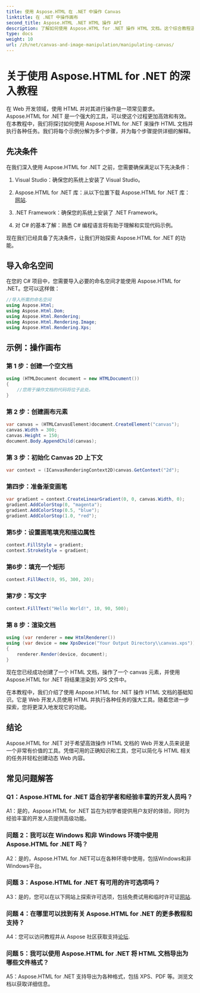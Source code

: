 ```yaml
---
title: 使用 Aspose.HTML 在 .NET 中操作 Canvas
linktitle: 在 .NET 中操作画布
second_title: Aspose.HTML .NET HTML 操作 API
description: 了解如何使用 Aspose.HTML for .NET 操作 HTML 文档。这个综合教程涵盖了基础知识、先决条件和分步示例。
type: docs
weight: 10
url: /zh/net/canvas-and-image-manipulation/manipulating-canvas/
---
```

# 关于使用 Aspose.HTML for .NET 的深入教程

在 Web 开发领域，使用 HTML 并对其进行操作是一项常见要求。 Aspose.HTML for .NET 是一个强大的工具，可以使这个过程更加高效和有效。在本教程中，我们将探讨如何使用 Aspose.HTML for .NET 来操作 HTML 文档并执行各种任务。我们将每个示例分解为多个步骤，并为每个步骤提供详细的解释。

## 先决条件

在我们深入使用 Aspose.HTML for .NET 之前，您需要确保满足以下先决条件：

1. Visual Studio：确保您的系统上安装了 Visual Studio。

2.  Aspose.HTML for .NET 库：从以下位置下载 Aspose.HTML for .NET 库：[网站](https://releases.aspose.com/html/net/).

3. .NET Framework：确保您的系统上安装了 .NET Framework。

4. 对 C# 的基本了解：熟悉 C# 编程语言将有助于理解和实现代码示例。

现在我们已经具备了先决条件，让我们开始探索 Aspose.HTML for .NET 的功能。

## 导入命名空间

在您的 C# 项目中，您需要导入必要的命名空间才能使用 Aspose.HTML for .NET。您可以这样做：

```csharp
//导入所需的命名空间
using Aspose.Html;
using Aspose.Html.Dom;
using Aspose.Html.Rendering;
using Aspose.Html.Rendering.Image;
using Aspose.Html.Rendering.Xps;
```

## 示例：操作画布

### 第 1 步：创建一个空文档

```csharp
using (HTMLDocument document = new HTMLDocument())
{
    //您用于操作文档的代码将位于此处。
}
```

### 第 2 步：创建画布元素

```csharp
var canvas = (HTMLCanvasElement)document.CreateElement("canvas");
canvas.Width = 300;
canvas.Height = 150;
document.Body.AppendChild(canvas);
```

### 第 3 步：初始化 Canvas 2D 上下文

```csharp
var context = (ICanvasRenderingContext2D)canvas.GetContext("2d");
```

### 第四步：准备渐变画笔

```csharp
var gradient = context.CreateLinearGradient(0, 0, canvas.Width, 0);
gradient.AddColorStop(0, "magenta");
gradient.AddColorStop(0.5, "blue");
gradient.AddColorStop(1.0, "red");
```

### 第5步：设置画笔填充和描边属性

```csharp
context.FillStyle = gradient;
context.StrokeStyle = gradient;
```

### 第6步：填充一个矩形

```csharp
context.FillRect(0, 95, 300, 20);
```

### 第7步：写文字

```csharp
context.FillText("Hello World!", 10, 90, 500);
```

### 第 8 步：渲染文档

```csharp
using (var renderer = new HtmlRenderer())
using (var device = new XpsDevice("Your Output Directory\\canvas.xps"))
{
    renderer.Render(device, document);
}
```

现在您已经成功创建了一个 HTML 文档，操作了一个 canvas 元素，并使用 Aspose.HTML for .NET 将结果渲染到 XPS 文件中。

在本教程中，我们介绍了使用 Aspose.HTML for .NET 操作 HTML 文档的基础知识。它是 Web 开发人员使用 HTML 并执行各种任务的强大工具。随着您进一步探索，您将更深入地发现它的功能。

## 结论

Aspose.HTML for .NET 对于希望高效操作 HTML 文档的 Web 开发人员来说是一个非常有价值的工具。凭借可用的正确知识和工具，您可以简化与 HTML 相关的任务并轻松创建动态 Web 内容。

## 常见问题解答

### Q1：Aspose.HTML for .NET 适合初学者和经验丰富的开发人员吗？

A1：是的，Aspose.HTML for .NET 旨在为初学者提供用户友好的体验，同时为经验丰富的开发人员提供高级功能。

### 问题 2：我可以在 Windows 和非 Windows 环境中使用 Aspose.HTML for .NET 吗？

A2：是的，Aspose.HTML for .NET可以在各种环境中使用，包括Windows和非Windows平台。

### 问题 3：Aspose.HTML for .NET 有可用的许可选项吗？

 A3：是的，您可以在以下网站上探索许可选项，包括免费试用和临时许可证[网站](https://purchase.aspose.com/buy).

### 问题 4：在哪里可以找到有关 Aspose.HTML for .NET 的更多教程和支持？

 A4：您可以访问教程并从 Aspose 社区获取支持[论坛](https://forum.aspose.com/).

### 问题 5：我可以使用 Aspose.HTML for .NET 将 HTML 文档导出为哪些文件格式？

A5：Aspose.HTML for .NET 支持导出为各种格式，包括 XPS、PDF 等。浏览文档以获取详细信息。
